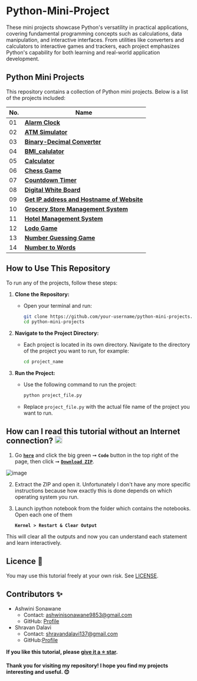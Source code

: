 
# Python-Mini-Project

These mini projects showcase Python's versatility in practical applications, covering fundamental programming concepts such as calculations, data manipulation, and interactive interfaces. From utilities like converters and calculators to interactive games and trackers, each project emphasizes Python's capability for both learning and real-world application development.


## Python Mini Projects

This repository contains a collection of Python mini projects. Below is a list of the projects included:


| **No.** | **Name** | 
| ------- | -------- | 
|	01	| **[Alarm Clock](https://github.com/SonawaneAshwini/Simple-Python-Mini-Projects/tree/main/Alarm%20Clock)** |
|  02 | **[ATM Simulator](https://github.com/SonawaneAshwini/Simple-Python-Mini-Projects/tree/main/ATM%20Simulator)** |
|  03 | **[Binary-Decimal Converter](https://github.com/SonawaneAshwini/Simple-Python-Mini-Projects/tree/main/Binary-Decimal%20Converter)** |
|  04 | **[BMI_calulator](https://github.com/SonawaneAshwini/Simple-Python-Mini-Projects/tree/main/BMI_calulator)** |
|  05 | **[Calculator](https://github.com/SonawaneAshwini/Simple-Python-Mini-Projects/tree/main/Calculator)** |
|  06 | **[Chess Game](https://github.com/SonawaneAshwini/Simple-Python-Mini-Projects/tree/main/Chess%20Game)** |
|  07 | **[Countdown Timer](https://github.com/SonawaneAshwini/Simple-Python-Mini-Projects/tree/main/Countdown%20timer)** |
|  08 | **[Digital White Board](https://github.com/SonawaneAshwini/Simple-Python-Mini-Projects/tree/main/Digital%20White%20Board)** |
|  09 | **[Get IP address and Hostname of Website](https://github.com/SonawaneAshwini/Simple-Python-Mini-Projects/tree/main/Get%20IP%20address%20and%20Hostname%20of%20Website)** |
|  10 | **[Grocery Store Management System](https://github.com/SonawaneAshwini/Simple-Python-Mini-Projects/tree/main/Grocery%20Store%20Management%20System)** |
|  11 | **[Hotel Management System](https://github.com/SonawaneAshwini/Simple-Python-Mini-Projects/tree/main/Hotel%20Management%20System)** |
|  12 | **[Lodo Game](https://github.com/SonawaneAshwini/Simple-Python-Mini-Projects/tree/main/Ludo%20Game)** |
|  13 | **[Number Guessing Game](https://github.com/SonawaneAshwini/Simple-Python-Mini-Projects/tree/main/Number%20Guessing%20Game)** |
|  14 | **[Number to Words](https://github.com/SonawaneAshwini/Simple-Python-Mini-Projects/tree/main/Number%20to%20Words)** |





## How to Use This Repository

To run any of the projects, follow these steps:

1. **Clone the Repository:**
   - Open your terminal and run:
     ```sh
     git clone https://github.com/your-username/python-mini-projects.git
     cd python-mini-projects
     ```

2. **Navigate to the Project Directory:**
   - Each project is located in its own directory. Navigate to the directory of the project you want to run, for example:
     ```sh
     cd project_name

     ```

3. **Run the Project:**
   - Use the following command to run the project:
     ```sh
     python project_file.py
     ```
   - Replace `project_file.py` with the actual file name of the project you want to run.





## How can I read this tutorial without an Internet connection? <img alt="GIF" src="https://github.com/TheDudeThatCode/TheDudeThatCode/blob/master/Assets/hmm.gif" width="20" />

1. Go [**`here`**](https://github.com/SonawaneAshwini/Simple-Python-Mini-Projects) and click the big green ➞  **`Code`** button in the top right of the page, then click ➞ [**`Download ZIP`**](https://github.com/SonawaneAshwini/Simple-Python-Mini-Projects/archive/refs/heads/main.zip).

  ![image](https://github.com/SonawaneAshwini/Simple-Python-Mini-Projects/assets/172588428/9d3dfb79-474e-4a0a-af5b-1e3ff3a784ef)



2. Extract the ZIP and open it. Unfortunately I don't have any more specific instructions because how exactly this is done depends on which operating system you run.
    
3. Launch ipython notebook from the folder which contains the notebooks. Open each one of them
  
    **`Kernel > Restart & Clear Output`**
    
This will clear all the outputs and now you can understand each statement and learn interactively.



## Licence 📜

You may use this tutorial freely at your own risk. See [LICENSE](https://github.com/SonawaneAshwini/Simple-Python-Mini-Projects/blob/main/LICENSE).




## Contributors ✨


- Ashwini Sonawane
  - Contact: ashwinisonawane9853@gmail.com
  - GitHub: [Profile](https://github.com/SonawaneAshwini)
- Shravan Dalavi
  - Contact: shravandalavi137@gmail.com
  - GitHub:[Profile]( https://github.com/ShravanDalavi)





**If you like this tutorial, please [give it a ⭐ star](https://github.com/SonawaneAshwini/Simple-Python-Mini-Projects).**

**Thank you for visiting my repository! I hope you find my projects interesting and useful. 😊**



